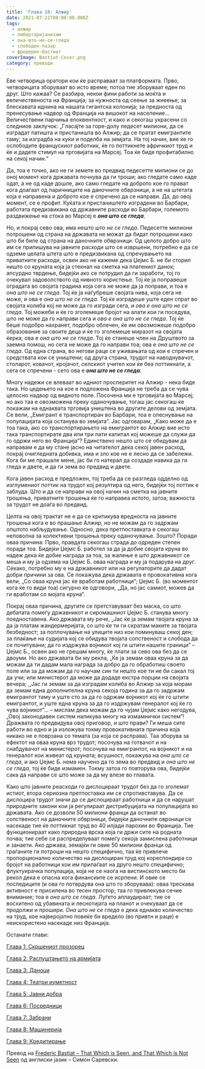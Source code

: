 ```yaml
---
title: 'Глава 10: Алжир'
date: 2021-07-21T00:00:00.000Z
tags:
  - алжир
  - либертаријанизам
  - она-што-не-се-гледа
  - слободен-пазар
  - фредерик-бастиат
coverImage: Bastiat-Cover.png
category: преводи
---
```


Еве четворица оратори кои ќе расправаат за платформата. Прво, четворицата зборуваат во исто време; потоа тие зборуваат еден по друг. Што кажаа? Се разбира, некои фини работи за моќта и величественоста на Франција; за нужноста од сеење за жнеење; за блескавата иднина на нашата гигантска колонија; за предноста од пренесување надвор од Франција на вишокот на население... Величествени парчиња елоквентност, и како и секогаш украсени со следниов заклучок: „Гласајте за горе-долу педесет милиони, да се изградат патишта и пристаништа во Алжир; да се пратат емигрантите таму; за изградба на куќи и поделба на земјата. На тој начин, вие ќе го ослободите францускиот работник, ќе го поттикнете афричкиот труд и ќе и дадете стимул на трговијата на Марсеј. Тоа ќе биде профитабилно на секој начин.“

Да, тоа е точно, ако не ги земете во предвид педесетте милиони се до оној момент кога државата почнува да ги троши; ако гледате само каде одат, а не од каде дошле, ако само гледате на доброто кое го прават кога доаѓаат од паричниците на даночните обврзници, а не на штетата која е направена и доброто кое е спречено да се направи. Да, до овој момент, се е профит. Куќата и пристаништето изградени во Барбари, работата предизвикана од државните расходи во Барбари, големото раздвижење на стока во Марсеј е **_она што се гледа_**.

Но, и покрај сево ова, има нешто _што не се гледа_. Педесетте милиони потрошени од страна на државата не можат да бидат потрошени како што би биле од страна на даночните обврзници. Од целото добро што им се припишува на јавните расходи што се извршени, потребно е да се одземе целата штета што е предизвикана од спречувањето на приватните расходи, освен ако не кажеме дека Џејмс Б. не би сторил ништо со круната која ја стекнал на сметка на платениот данок; апсурдно тврдење, бидејќи ако се потрудил да ги заработи, тој го очекувал задоволството од нивното користење. Тој ќе ја поправеше оградата во својата градина која сега не може да ја поправи, и тоа е _она што не се гледа_. Тој ќе ја наѓубреше својата нива, која сега не може, и ова е _она што не се гледа_. Тој ќе изградеше уште еден спрат во својата колиба кој не може да го изгради сега, и _ова е она што не се гледа_. Тој можеби и ќе го зголемеше бројот на алати кои ги поседува, што не може да го направи сега и _ова е она што не се гледа_. Тој ќе беше подобро нахранет, подобро облечен, ќе им овозможеше подобро образование за своите деца и ќе го зголемеше миразот на својата ќерка; ова е _она што не се гледа_. Тој ќе станеше член на Друштвото за заемна помош, но сега не може да го направи тоа; ова е _она што не се гледа_. Од една страна, во негови раце се уживањата од кои е спречен и средствата кои се уништени; од друга страна, трудот на наводнувачот, столарот, ковачот, кројачот, селскиот учител кои ќе беа поттикнати, а сега се спречени - сето ова е **_она што не се гледа_**.

Многу надежи се влеваат во идниот просперитет на Алжир - нека биде така. Но цедењето на кое е подложена Франција не треба да се чува целосно надвор од видното поле. Посочена ми е трговијата во Марсеј; но ако таа е овозможена преку оданочување, тогаш јас секогаш ќе покажам на еднаквата трговија уништена во другите делови од земјата. Се вели, „Емигрант е транспортиран во Барбари, тоа е олеснување на популацијата која останува во земјата“. Јас одговарам, „Како може да е тоа така, ако со транспортирањето на емигрантот во Алжир вие исто така транспортирате два или три пати капитал кој можеше да служи да го одржи него во Франција“? Единствено нешто што се обидувам да направам е да му стане јасно на читателот дека секој јавен расход, покрај очигледната добивка, има и зло кое не е лесно да се забележи. Кога би ме прашале мене, јас би го натерал да создаде навика да ги гледа и двете, и да ги зема во предвид и двете.

Кога јавен расход е предложен, тој треба да се разгледа одделно од изглумениот поттик на трудот кој резултира од него, бидејќи тој поттик е заблуда. Што и да се направи на овој начин на сметка на јавните трошења, приватните трошења ќе го направеа истото, затоа; важноста за трудот не доаѓа во предвид.

Целта на овој трактат не е да се критикува вредностa на јавните трошења кога е во прашање Алжир, но не можам да го задржам општото набљудување. Односно, дека претпоставката е секогаш неповолна за колективни трошења преку оданочување. Зошто? Поради оваа причина: Прво, правдата секогаш страда до одреден степен поради тоа. Бидејќи Џејмс Б. работел за да ја добие својата круна во надеж дека ќе добие награда за тоа, за жалење е што државникот се меша и му ја одзема на Џејмс Б. оваа награда и му ја подарува на друг. Секако, потребно му е на државникот или на регулаторите да дадат добри причини за ова. Се покажува дека државата е провокативна кога вели, „Со оваа круна јас ќе вработам работници“; Џејмс Б. (во моментот кога ќе го види тоа) сигурно ќе одговори, „Да, но јас самиот, можев да ги вработам со мојата круна“.

Покрај оваа причина, другите се претставуваат без маска, со што дебатата помеѓу државникот и сиромашниот Џејмс Б. станува многу поедноставена. Ако државата му рече, „Јас ќе ја земам твојата круна за да ја платам жандермеријата, со што ќе ти ги скратам маките за твојата безбедност; за поплочување на улиците низ кои поминуваш секој ден; за плаќање на судијата кој се обидува твојата сопственост и слобода да се почитувани; да го издржува војникот кој ги штити нашите граници” – Џејмс Б., освен ако не грешам многу, ќе плати за сево ова без да се двоуми. Но ако државата би му рекла, „Ќе ја земам оваа круна за да можам да ти дадам мала награда за добро да го обработиш своето поле или за да можам да го научам син ти нешто кое ти не би сакал тој да учи; или министерот да може да додаде екстра порции на својата вечера; ,,Јас ги земам за да изградам колиба во Алжир за која морам да земам една дополнителна круна секоја година за да го задржам емигрантот таму и уште сто за да го одржам војникот кој ќе го штити емигрантот, и уште една круна за да го издржувам генералот кој ќе го чува војникот“... – мислам дека можам да го чујам Џејмс како негодува, „Овој законодавен систем наликува многу на измамнички систем“! Дражвата го предвидува овој приговор, и што прави? Ги меша сите работи во едно и ја изложува токму провокативната причина која никако не е поврзана со темата (за која се расправа). Таа зборува за ефектот на оваа круна врз трудот; посочува на готвачот и на снабдувачот на министерот; посочува на емигрантот, на војникот и на генералот кои живеат од круната; всушност, покажува на _она што се гледа_, и ако Џејмс Б. нема научено да го зема во предвид и _она што не се гледа_, тој ќе биде измамен. Токму затоа го повторува ова, бидејќи сака да направи се што може за да му влезе во главата.

Како што јавните реасходи го дислоцираат трудот без да го зголемат истиот, втора сериозна претпоставка им се спротивставува. Да се дислоцира трудот значи да се дислоцираат работници и да се нарушат природните закони кои ја регулираат дистрибуцијата на популацијата во државата. Ако се дозволи 50 милиони франци да останат во сопственост на даночните обврзници, бидејќи даночните оврзници се насекаде тие ќе поттикнат труд во 40 илјади парохии во Франција. Тие функционираат како природна врска која ги држи сите на родната почва; тие себе се распределуваат помеѓу секоја замислена работници и занаети. Ако држава, земајќи ги овие 50 милиони франци од граѓаните ги потроши на нешто специфично, таа ќе привлече пропорционално количество на дислоциран труд кој кореспондира со бројот на работници кои им припаѓаат на друго нешто специфично; флуктуирачка популација, која не се наоѓа на вистинското место би рекол дека е опасна кога финансиите се исрпени. И овие се последиците (и ова го потврдува она што го зборувава): оваа трескава активност е присилена во тесен простор; таа го привлекува сечие внимание; тоа е _она што се гледа_. Луѓето аплаудираат; тие се восхитено од убавината и леснотијата на планот и очекуваат да се продолжи и прошири. _Она што не се гледа_ е дека еднакво количество на труд, кое најверојатно повеќе би вредело (во привтн и раце) е неискористено насекаде низ Франција.

Останати глави:

[Глава 1: Скршениот прозорец](http://libertaniabackup.local/ona-sto-se-gleda-i-ona-sto-ne-se-gleda-skrseniot-prozorec/)

[Глава 2: Распуштањето на армијата](http://libertaniabackup.local/ona-sto-se-gleda-i-ona-sto-ne-se-gleda-glava-2/?fbclid=IwAR0KMynIZBU7-pAUgOijoR7Zmn5jJzbsIMBFNxo2Kwr2g9viMVZ40BWuRq8)

[Глава 3: Даноци](http://libertaniabackup.local/ona-sto-se-gleda-i-ona-ston-ne-se-gleda-danoci/)

[Глава 4: Театри иуметност](http://libertaniabackup.local/ona-sto-se-gleda-i-ona-sto-ne-se-gleda-teatri-i-umetnost/)

[Глава 5: Јавни добра](http://libertaniabackup.local/bastiat-javni-dobra/)

[Глава 6: Посредници](http://libertaniabackup.local/ona-sto-se-gleda-i-ona-sto-ne-se-gleda-glava6/)

[Глава 7: Забрани](http://libertaniabackup.local/ona-sto-se-gleda-i-ona-sto-ne-se-gleda-glava7/)

[Глава 8: Машинерија](http://libertaniabackup.local/ona-sto-se-gleda-i-ona-sto-ne-se-gleda-glava8/)

[Глава 9: Кредитирање](http://libertaniabackup.local/ona-sto-se-gleda-i-ona-sto-ne-se-gleda-kreditiranje/)

Превoд на [Frederic Bastiat – That Which is Seen, and That Which is Not Seen](http://bastiat.org/en/twisatwins.html) од англиски јазик – Симон Саревски.
